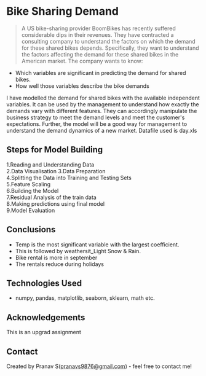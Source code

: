 # Bike Sharing Demand
> A US bike-sharing provider BoomBikes has recently suffered considerable dips in their revenues. They have contracted a consulting company to understand the factors on which the demand for these shared bikes depends. Specifically, they want to understand the factors affecting the demand for these shared bikes in the American market. The company wants to know:

- Which variables are significant in predicting the demand for shared bikes.
- How well those variables describe the bike demands

I have modelled the demand for shared bikes with the available independent variables. It can be used by the management to understand how exactly the demands vary with different features. They can accordingly manipulate the business strategy to meet the demand levels and meet the customer's expectations. Further, the model will be a good way for management to understand the demand dynamics of a new market. Datafile used is day.xls



## Steps for Model Building
1.Reading and Understanding Data  
2.Data Visualisation
3.Data Preparation  
4.Splitting the Data into Training and Testing Sets  
5.Feature Scaling  
6.Building the Model  
7.Residual Analysis of the train data  
8.Making predictions using final model  
9.Model Evaluation

## Conclusions
- Temp is the most significant variable with the largest coefficient.
- This is followed by weathersit_Light Snow & Rain.
- Bike rental is more in september
- The rentals reduce during holidays


## Technologies Used
- numpy, pandas, matplotlib, seaborn, sklearn, math etc.


## Acknowledgements
This is an upgrad assignment


## Contact
Created by Pranav S(pranavs9876@gmail.com) - feel free to contact me!

